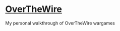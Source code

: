 [OverTheWire](https://overthewire.org/wargames)
=====

My personal walkthrough of OverTheWire wargames